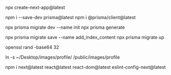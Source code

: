npx create-next-app@latest



npm i --save-dev prisma@latest
npm i @prisma/client@latest 


npx prisma migrate dev --name init
npx prisma generate


npx prisma migrate save --name add_index_content
npx prisma migrate up


openssl rand -base64 32



ln -s ~/Desktop/images/profile/ /public/images/profile

npm i next@latest react@latest react-dom@latest eslint-config-next@latest